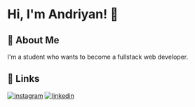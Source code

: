 # Hi, I'm Andriyan! 👋



## 🚀 About Me
I'm a student who wants to become a fullstack web developer.


## 🔗 Links
[![instagram](https://img.shields.io/badge/instagram-000?style=for-the-badge&logo=instagram&logoColor=white)](https://www.instagram.com/andrginting_/)
[![linkedin](https://img.shields.io/badge/linkedin-0A66C2?style=for-the-badge&logo=linkedin&logoColor=white)](https://www.linkedin.com/in/andriyan-ginting/)
